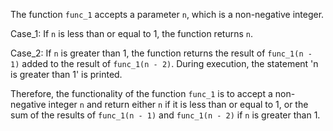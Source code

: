 The function `func_1` accepts a parameter `n`, which is a non-negative integer. 

Case_1: If `n` is less than or equal to 1, the function returns `n`.

Case_2: If `n` is greater than 1, the function returns the result of `func_1(n - 1)` added to the result of `func_1(n - 2)`. During execution, the statement 'n is greater than 1' is printed.

Therefore, the functionality of the function `func_1` is to accept a non-negative integer `n` and return either `n` if it is less than or equal to 1, or the sum of the results of `func_1(n - 1)` and `func_1(n - 2)` if `n` is greater than 1.